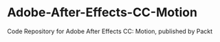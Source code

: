 # Adobe-After-Effects-CC-Motion
Code Repository for Adobe After Effects CC: Motion, published by Packt
